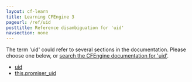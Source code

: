 ```yaml
---
layout: cf-learn
title: Learning CFEngine 3
pageurl: /ref/uid
posttitle: Reference disambiguation for 'uid'
navsection: none
---
```


The term 'uid' could refer to several sections in the documentation. Please choose one below, or
[search the CFEngine documentation for 'uid'](http://docs.cfengine.com/latest/search.html?q=uid).

- [uid](http://docs.cfengine.com/latest/reference-promise-types-users.html#uid)
- [this.promiser_uid](http://docs.cfengine.com/latest/reference-special-variables-this.html#this-promiser_uid)
